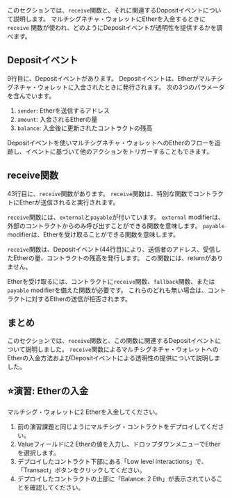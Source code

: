 このセクションでは、`receive`関数と、それに関連するDopositイベントについて説明します。 マルチシグネチャ・ウォレットにEtherを入金するときに`receive` 関数が使われ、どのようにDepositイベントが透明性を提供するかを調べます。

## Depositイベント

9行目に、Depositイベントがあります。 Depositイベントは、Etherがマルチシグネチャ・ウォレットに入金されたときに発行されます。 次の3つのパラメータを含んでいます。

1. `sender`: Etherを送信するアドレス
2. `amount`: 入金されるEtherの量
3. `balance`: 入金後に更新されたコントラクトの残高

Depositイベントを使いマルチシグネチャ・ウォレットへのEtherのフローを追跡し、イベントに基づいて他のアクションをトリガーすることもできます。

## receive関数

43行目に、`receive`関数があります。 `receive`関数は、特別な関数でコントラクトにEtherが送信されると実行されます。

`receive`関数には、`external`と`payable`が付いています。 `external` modifierは、外部のコントラクトからのみ呼び出すことができる関数を意味します。 `payable` modifierは、Etherを受け取ることができる関数を意味します。

`receive`関数は、Depositイベント(44行目)により、送信者のアドレス、受信したEtherの量、コントラクトの残高を発行します。 この関数には、returnがありません。

Etherを受け取るには、コントラクトに`receive`関数、`fallback`関数、または`payable` modifierを備えた関数が必要です。 これらのどれも無い場合は、コントラクトに対するEtherの送信が拒否されます。

## まとめ

このセクションでは、`receive`関数と、この関数に関連するDepositイベントについて説明しました。 `receive`関数によるマルチシグネチャ・ウォレットへのEtherの入金方法およびDepositイベントによる透明性の提供について説明しました。

## ⭐️演習: Etherの入金

マルチシグ・ウォレットに2 Etherを入金してください。

1. 前の演習課題と同じようにマルチシグ・コントラクトをデプロイしてください。
2. Valueフィールドに2 Etherの値を入力し、ドロップダウンメニューでEtherを選択します。
3. デプロイしたコントラクト下部にある「Low level interactions」で、「Transact」ボタンをクリックしてください。
4. デプロイしたコントラクトの上部に「Balance: 2 Eth」が表示されていることを確認してください。